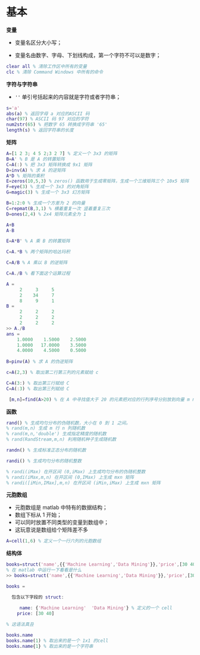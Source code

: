 # 基本

**变量**

- 变量名区分大小写；

- 变量名由数字、字母、下划线构成，第一个字符不可以是数字；



 ```matlab
 clear all % 清除工作区中所有的变量
 clc % 清除 Command Windows 中所有的命令
 ```



**字符与字符串**

- `''`  单引号括起来的内容就是字符或者字符串；

```matlab
s='a'
abs(a) % 返回字母 a 对应的ASCII 码
char(97) % ASCII 码 97 对应的字符
num2str(65) % 把数字 65 转换成字符串 '65'
length(s) % 返回字符串的长度
```

**矩阵**

```matlab
A=[1 2 3; 4 5 2;3 2 7] % 定义一个 3x3 的矩阵
B=A' % B 是 A 的转置矩阵
C=A(:) % 把 3x3 矩阵转换成 9x1 矩阵
D=inv(A) % 求 A 的逆矩阵
A*D % 矩阵的乘积
E=zeros(10,5,3) % zeros() 函数用于生成零矩阵，生成一个三维矩阵三个 10x5 矩阵
F=eye(3) % 生成一个 3x3 的对角矩阵
G=magic(3) % 生成一个 3x3 幻方矩阵

B=1:2:0 % 生成一个方差为 2 的向量
C=repmat(B,3,1) % 横着重复一次 竖着重复三次
D=ones(2,4) % 2x4 矩阵元素全为 1 

A+B
A-B

E=A*B' % A 乘 B 的转置矩阵

C=A.*B % 两个矩阵的哈达玛积

C=A/B % A 乘以 B 的逆矩阵

C=A./B % 看下面这个运算过程

A =
     2     3     5
     2    34     7
     8     9     1
B =
     2     2     2
     2     2     2
     2     2     2
>> A./B
ans =
    1.0000    1.5000    2.5000
    1.0000   17.0000    3.5000
    4.0000    4.5000    0.5000
    
B=pinv(A) % 求 A 的伪逆矩阵

c=A(2,3) % 取出第二行第三列的元素赋给 c 

C=A(3:) % 取出第三行赋给 C
C=A(:3) % 取出第三列赋给 C 

 [m,n]=find(A>20) % 在 A 中寻找值大于 20 的元素把对应的行列序号分别放到向量 m n 中
```

**函数**

```matlab
rand() % 生成均匀分布的伪随机数，大小在 0 到 1 之间。
% rand(m,n) 生成 m 行 n 列随机数
% rand(m,n,'double') 生成指定精度的随机数
% rand(RandStream,m,n) 利用随机种子生成随机数

randn() % 生成标准正态分布的随机数

randi() % 生成均匀分布的随机整数

% randi(iMax) 在开区间 (0,iMax) 上生成均匀分布的伪随机整数
% randi(iMax,m,n) 在开区间 (0,IMax) 上生成 mxn 矩阵
% randi([iMin,IMax],m,n) 在开区间 (iMin,iMax) 上生成 mxn 矩阵 
```

**元胞数组**

- 元胞数组是 matlab 中特有的数据结构；
- 数组下标从 1 开始；
- 可以同时放置不同类型的变量到数组中；
- 这玩意说是数组给个矩阵差不多

```matlab
A=cell(1,6) % 定义一个一行六列的元胞数组
```

**结构体**

```matlab
books=struct('name',{{'Machine Learning','Data Mining'}},'price',[30 40]) % 定义一个结构体
% 在 matlab 中运行一下看看是什么
>> books=struct('name',{{'Machine Learning','Data Mining'}},'price',[30 40])

books = 

  包含以下字段的 struct:

     name: {'Machine Learning'  'Data Mining'} % 定义的一个 cell
    price: [30 40]
    
% 这语法真丑

books.name
books.name(1) % 取出来的是一个 1x1 的cell
books.name{1} % 取出来的是一个字符串
```

